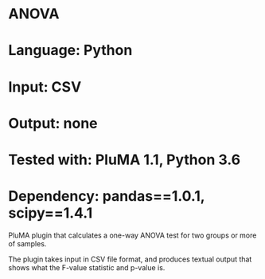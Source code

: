 # ANOVA
# Language: Python
# Input: CSV 
# Output: none
# Tested with: PluMA 1.1, Python 3.6
# Dependency: pandas==1.0.1, scipy==1.4.1

PluMA plugin that calculates a one-way ANOVA test for two groups or more of samples. 

The plugin takes input in CSV file format, and produces textual output that shows what the F-value statistic and p-value is.
